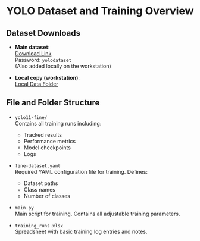 # YOLO Dataset and Training Overview

## Dataset Downloads

- **Main dataset**:  
  [Download Link](https://ehb-my.sharepoint.com/:f:/g/personal/fabian_serkeyn_student_ehb_be/EgpgoJ1-8wlGlwKK60WjJhkBKVuXYIbkiiEJvezx1ySMoQ?e=s7G5lP)  
  Password: `yolodataset`  
  (Also added locally on the workstation)

- **Local copy (workstation)**:  
  [Local Data Folder](https://ehb-my.sharepoint.com/:f:/g/personal/fabian_serkeyn_student_ehb_be/EsBCTAUhT3tGm5zmW-cOECIBaKuK9AMyiIRDCS_0UvEgBg?e=og6mEU)

## File and Folder Structure

- `yolo11-fine/`  
  Contains all training runs including:
  - Tracked results
  - Performance metrics
  - Model checkpoints
  - Logs

- `fine-dataset.yaml`  
  Required YAML configuration file for training. Defines:
  - Dataset paths
  - Class names
  - Number of classes

- `main.py`  
  Main script for training. Contains all adjustable training parameters.

- `training_runs.xlsx`  
  Spreadsheet with basic training log entries and notes.
